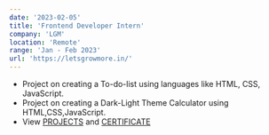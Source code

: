 ```yaml
---
date: '2023-02-05'
title: 'Frontend Developer Intern'
company: 'LGM'
location: 'Remote'
range: 'Jan - Feb 2023'
url: 'https://letsgrowmore.in/'
---
```


- Project on creating a To-do-list using languages like HTML, CSS, JavaScript.
- Project on creating a Dark-Light Theme Calculator using HTML,CSS,JavaScript.
- View [PROJECTS](https://github.com/yashjri/LGMVIP-Web) and [CERTIFICATE](https://drive.google.com/file/d/1ter9btHY1CPdmAduycD5qeQkuLqsntVJ/view)
